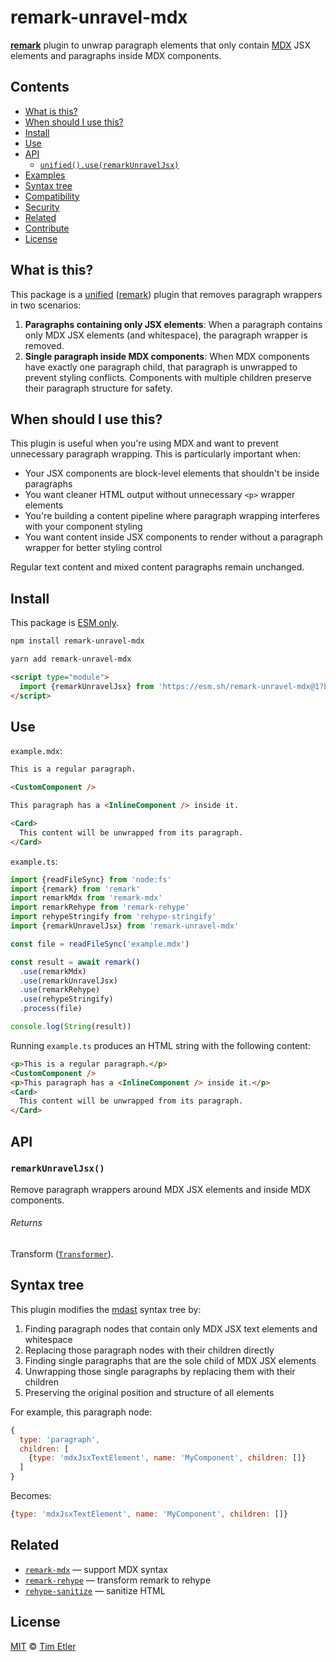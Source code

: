 # remark-unravel-mdx

**[remark][]** plugin to unwrap paragraph elements that only contain [MDX][] JSX elements and paragraphs inside MDX components.

## Contents

- [What is this?](#what-is-this)
- [When should I use this?](#when-should-i-use-this)
- [Install](#install)
- [Use](#use)
- [API](#api)
  - [`unified().use(remarkUnravelJsx)`](#unifieduseremarkUnravelJsx)
- [Examples](#examples)
- [Syntax tree](#syntax-tree)
- [Compatibility](#compatibility)
- [Security](#security)
- [Related](#related)
- [Contribute](#contribute)
- [License](#license)

## What is this?

This package is a [unified][] ([remark][]) plugin that removes paragraph wrappers in two scenarios:

1. **Paragraphs containing only JSX elements**: When a paragraph contains only MDX JSX elements (and whitespace), the paragraph wrapper is removed.
2. **Single paragraph inside MDX components**: When MDX components have exactly one paragraph child, that paragraph is unwrapped to prevent styling conflicts. Components with multiple children preserve their paragraph structure for safety.

## When should I use this?

This plugin is useful when you're using MDX and want to prevent unnecessary paragraph wrapping. This is particularly important when:

- Your JSX components are block-level elements that shouldn't be inside paragraphs
- You want cleaner HTML output without unnecessary `<p>` wrapper elements
- You're building a content pipeline where paragraph wrapping interferes with your component styling
- You want content inside JSX components to render without a paragraph wrapper for better styling control

Regular text content and mixed content paragraphs remain unchanged.

## Install

This package is [ESM only][esm].

```sh
npm install remark-unravel-mdx
```

```sh
yarn add remark-unravel-mdx
```

```html
<script type="module">
  import {remarkUnravelJsx} from 'https://esm.sh/remark-unravel-mdx@1?bundle'
</script>
```

## Use

`example.mdx`:

```md
This is a regular paragraph.

<CustomComponent />

This paragraph has a <InlineComponent /> inside it.

<Card>
  This content will be unwrapped from its paragraph.
</Card>
```

`example.ts`:

```js
import {readFileSync} from 'node:fs'
import {remark} from 'remark'
import remarkMdx from 'remark-mdx'
import remarkRehype from 'remark-rehype'
import rehypeStringify from 'rehype-stringify'
import {remarkUnravelJsx} from 'remark-unravel-mdx'

const file = readFileSync('example.mdx')

const result = await remark()
  .use(remarkMdx)
  .use(remarkUnravelJsx)
  .use(remarkRehype)
  .use(rehypeStringify)
  .process(file)

console.log(String(result))
```

Running `example.ts` produces an HTML string with the following content:

```html
<p>This is a regular paragraph.</p>
<CustomComponent />
<p>This paragraph has a <InlineComponent /> inside it.</p>
<Card>
  This content will be unwrapped from its paragraph.
</Card>
```

## API

### `remarkUnravelJsx()`

Remove paragraph wrappers around MDX JSX elements and inside MDX components.

###### Returns

Transform ([`Transformer`][unified-transformer]).

## Syntax tree

This plugin modifies the [mdast][] syntax tree by:

1. Finding paragraph nodes that contain only MDX JSX text elements and whitespace
2. Replacing those paragraph nodes with their children directly
3. Finding single paragraphs that are the sole child of MDX JSX elements
4. Unwrapping those single paragraphs by replacing them with their children
5. Preserving the original position and structure of all elements

For example, this paragraph node:

```js
{
  type: 'paragraph',
  children: [
    {type: 'mdxJsxTextElement', name: 'MyComponent', children: []}
  ]
}
```

Becomes:

```js
{type: 'mdxJsxTextElement', name: 'MyComponent', children: []}
```

## Related

- [`remark-mdx`][remark-mdx] — support MDX syntax
- [`remark-rehype`][remark-rehype] — transform remark to rehype
- [`rehype-sanitize`][rehype-sanitize] — sanitize HTML

## License

[MIT][license] © [Tim Etler][author]

[npm]: https://docs.npmjs.com/cli/install
[esm]: https://gist.github.com/sindresorhus/a39789f98801d908bbc7ff3ecc99d99c
[esmsh]: https://esm.sh
[license]: license
[author]: https://etler.dev
[unified]: https://github.com/unifiedjs/unified
[unified-transformer]: https://github.com/unifiedjs/unified#transformer
[remark]: https://github.com/remarkjs/remark
[remark-mdx]: https://github.com/mdx-js/mdx/tree/main/packages/remark-mdx
[remark-rehype]: https://github.com/remarkjs/remark-rehype
[rehype-sanitize]: https://github.com/rehypejs/rehype-sanitize
[mdast]: https://github.com/syntax-tree/mdast
[mdx]: https://mdxjs.com
[mdx-security]: https://mdxjs.com/docs/troubleshooting-mdx/#security
[api-remarkUnravelJsx]: #unifieduseremarkUnravelJsx
